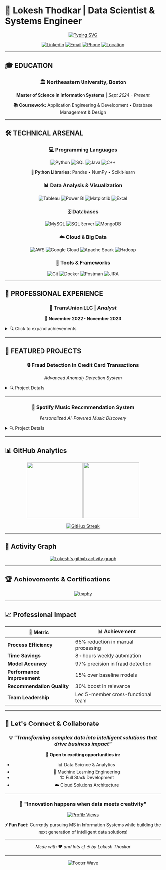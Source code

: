 # 🚀 Lokesh Thodkar | Data Scientist & Systems Engineer

<div align="center">
  
[![Typing SVG](https://readme-typing-svg.demolab.com?font=Orbitron&size=30&duration=3000&pause=1000&color=00F5FF&background=0D1117&center=true&vCenter=true&multiline=true&width=800&height=100&lines=Master+of+Science+in+Information+Systems;Data+Analyst+%7C+ML+Engineer+%7C+Full+Stack+Developer;Transforming+Data+into+Intelligent+Solutions)](https://git.io/typing-svg)

</div>

<div align="center">
  
[![LinkedIn](https://img.shields.io/badge/LinkedIn-0077B5?style=for-the-badge&logo=linkedin&logoColor=white&labelColor=0077B5)](https://www.linkedin.com/in/lokesh-thodkar-282974239)
[![Email](https://img.shields.io/badge/Email-D14836?style=for-the-badge&logo=gmail&logoColor=white&labelColor=D14836)](mailto:thodkar.l@northeastern.edu)
[![Phone](https://img.shields.io/badge/Phone-25D366?style=for-the-badge&logo=whatsapp&logoColor=white&labelColor=25D366)](tel:+18574059632)
[![Location](https://img.shields.io/badge/Boston,_MA-FF6B6B?style=for-the-badge&logo=googlemaps&logoColor=white&labelColor=FF6B6B)](https://maps.google.com/?q=Boston,MA)

</div>

---

## 🎓 **EDUCATION**

<div align="center">

### 🏛️ **Northeastern University, Boston**
**Master of Science in Information Systems** | *Sept 2024 - Present*

**📚 Coursework:** Application Engineering & Development • Database Management & Design

</div>

---

## 🛠️ **TECHNICAL ARSENAL**

<div align="center">

### 💻 **Programming Languages**
![Python](https://img.shields.io/badge/Python-FFD43B?style=for-the-badge&logo=python&logoColor=blue)
![SQL](https://img.shields.io/badge/SQL-336791?style=for-the-badge&logo=postgresql&logoColor=white)
![Java](https://img.shields.io/badge/Java-ED8B00?style=for-the-badge&logo=openjdk&logoColor=white)
![C++](https://img.shields.io/badge/C++-00599C?style=for-the-badge&logo=cplusplus&logoColor=white)

**🐍 Python Libraries:** Pandas • NumPy • Scikit-learn

### 📊 **Data Analysis & Visualization**
![Tableau](https://img.shields.io/badge/Tableau-E97627?style=for-the-badge&logo=tableau&logoColor=white)
![Power BI](https://img.shields.io/badge/PowerBI-F2C811?style=for-the-badge&logo=powerbi&logoColor=black)
![Matplotlib](https://img.shields.io/badge/Matplotlib-11557c?style=for-the-badge&logo=python&logoColor=white)
![Excel](https://img.shields.io/badge/Excel-217346?style=for-the-badge&logo=microsoftexcel&logoColor=white)

### 🗄️ **Databases**
![MySQL](https://img.shields.io/badge/MySQL-005C84?style=for-the-badge&logo=mysql&logoColor=white)
![SQL Server](https://img.shields.io/badge/SQL_Server-CC2927?style=for-the-badge&logo=microsoftsqlserver&logoColor=white)
![MongoDB](https://img.shields.io/badge/MongoDB-4EA94B?style=for-the-badge&logo=mongodb&logoColor=white)

### ☁️ **Cloud & Big Data**
![AWS](https://img.shields.io/badge/AWS-FF9900?style=for-the-badge&logo=amazonaws&logoColor=white)
![Google Cloud](https://img.shields.io/badge/Google_Cloud-4285F4?style=for-the-badge&logo=googlecloud&logoColor=white)
![Apache Spark](https://img.shields.io/badge/Apache_Spark-E25A1C?style=for-the-badge&logo=apachespark&logoColor=white)
![Hadoop](https://img.shields.io/badge/Hadoop-66CCFF?style=for-the-badge&logo=apachehadoop&logoColor=black)

### 🔧 **Tools & Frameworks**
![Git](https://img.shields.io/badge/Git-F05032?style=for-the-badge&logo=git&logoColor=white)
![Docker](https://img.shields.io/badge/Docker-2496ED?style=for-the-badge&logo=docker&logoColor=white)
![Postman](https://img.shields.io/badge/Postman-FF6C37?style=for-the-badge&logo=postman&logoColor=white)
![JIRA](https://img.shields.io/badge/Jira-0052CC?style=for-the-badge&logo=jira&logoColor=white)

</div>

---

## 💼 **PROFESSIONAL EXPERIENCE**

<div align="center">

### 🏢 **TransUnion LLC** | *Analyst*
**📅 November 2022 - November 2023**

</div>

<details>
<summary>🔍 Click to expand achievements</summary>

#### 🎯 **Key Achievements:**

- 📈 **Dashboard Development**: Engineered Power BI dashboards reducing manual processing by **65%**
- 🤖 **Process Automation**: Leveraged Ab Initio for data validation, saving **8+ hours weekly** and **3 hours daily**
- 🔄 **RPA Innovation**: Spearheaded Workfusion RPA project for automated file retrieval and report generation
- 🗄️ **Data Management**: Handled large-scale customer datasets ensuring 100% data integrity
- 👥 **Team Leadership**: Led cross-functional team of 5 API testers as QA Lead for CC2 project
- 🎯 **Stakeholder Collaboration**: Translated business requirements into technical solutions for 10+ processes

#### 🛠️ **Technologies Used:**
`Power BI` • `Ab Initio` • `Workfusion RPA` • `ETL Processes` • `Data Validation` • `API Testing`

</details>

---

## 🚀 **FEATURED PROJECTS**

<div align="center">

### 🔒 **Fraud Detection in Credit Card Transactions**
*Advanced Anomaly Detection System*

</div>

<details>
<summary>🔍 Project Details</summary>

#### 📊 **Project Overview:**
- 🎯 **Objective**: Detect fraudulent transactions in highly imbalanced dataset
- 📈 **Dataset Size**: 284,807 transactions
- 🧠 **Algorithm**: Isolation Forest anomaly detection model

#### 🏆 **Key Achievements:**
- ✨ **97% Precision** in fraud identification
- 📈 **15% improvement** over baseline models (Logistic Regression)
- 📉 **22% reduction** in false positives
- 🎯 **Real-time alerts** for financial institutions

#### 🛠️ **Technologies Used:**
`Python` • `Scikit-learn` • `Pandas` • `NumPy` • `Feature Engineering` • `Anomaly Detection`

#### 🔧 **Technical Implementation:**
- Feature engineering with transaction amount normalization
- Time-window aggregation for temporal patterns
- Robust preprocessing for imbalanced data handling

</details>

---

<div align="center">

### 🎵 **Spotify Music Recommendation System**
*Personalized AI-Powered Music Discovery*

</div>

<details>
<summary>🔍 Project Details</summary>

#### 📊 **Project Overview:**
- 🎯 **Objective**: Create personalized music recommendations
- 🎵 **Data Source**: Spotify API (track features, user listening history)
- 🧠 **Approach**: Collaborative filtering with matrix factorization

#### 🏆 **Key Achievements:**
- 📈 **30% boost** in recommendation relevance vs default playlists
- ✅ **A/B testing validation** with synthetic user groups
- 🌐 **Real-time deployment** using Flask framework
- 🎯 **Solved data sparsity** through advanced matrix factorization

#### 🛠️ **Technologies Used:**
`Python` • `Spotify API` • `Surprise Library` • `Flask` • `Matrix Factorization` • `A/B Testing`

#### 🔧 **Technical Implementation:**
- Collaborative filtering model development
- Data sparsity handling with matrix factorization techniques
- Real-time playlist generation system

</details>

---

## 📊 **GitHub Analytics**

<!-- 
SETUP INSTRUCTIONS:
1. Replace 'yourusername' below with your actual GitHub username
2. Make sure your GitHub profile is public for stats to display
3. If you want private repo stats, you'll need to deploy your own instance of github-readme-stats
-->

<div align="center">
  
<img height="180em" src="https://github-readme-stats.vercel.app/api?username=yourusername&show_icons=true&hide_border=true&count_private=true&include_all_commits=true&theme=tokyonight&bg_color=0D1117&title_color=00F5FF&text_color=FFFFFF&icon_color=00F5FF" />
<img height="180em" src="https://github-readme-stats.vercel.app/api/top-langs/?username=yourusername&layout=compact&hide_border=true&theme=tokyonight&bg_color=0D1117&title_color=00F5FF&text_color=FFFFFF" />

</div>

<div align="center">
  
[![GitHub Streak](https://streak-stats.demolab.com?user=yourusername&theme=tokyonight&hide_border=true&background=0D1117&stroke=00F5FF&ring=00F5FF&fire=FF6B6B&currStreakLabel=00F5FF&sideLabels=FFFFFF&currStreakNum=FFFFFF&sideNums=FFFFFF&dates=FFFFFF)](https://git.io/streak-stats)

</div>

---

## 🌟 **Activity Graph**

<div align="center">
  
[![Lokesh's github activity graph](https://github-readme-activity-graph.vercel.app/graph?username=yourusername&bg_color=0D1117&color=00F5FF&line=00F5FF&point=FF6B6B&area=true&hide_border=true)](https://github.com/ashutosh00710/github-readme-activity-graph)

</div>

---

## 🏆 **Achievements & Certifications**

<div align="center">

[![trophy](https://github-profile-trophy.vercel.app/?username=yourusername&theme=tokyonight&no-frame=true&no-bg=true&margin-w=4&column=7)](https://github.com/ryo-ma/github-profile-trophy)

</div>

---

## 📈 **Professional Impact**

<div align="center">

| 🎯 Metric | 📊 Achievement |
|----------|---------------|
| **Process Efficiency** | 65% reduction in manual processing |
| **Time Savings** | 8+ hours weekly automation |
| **Model Accuracy** | 97% precision in fraud detection |
| **Performance Improvement** | 15% over baseline models |
| **Recommendation Quality** | 30% boost in relevance |
| **Team Leadership** | Led 5-member cross-functional team |

</div>

---

## 🤝 **Let's Connect & Collaborate**

<div align="center">

### 💡 *"Transforming complex data into intelligent solutions that drive business impact"*

**🚀 Open to exciting opportunities in:**
- 📊 Data Science & Analytics
- 🤖 Machine Learning Engineering
- 🏗️ Full Stack Development
- ☁️ Cloud Solutions Architecture

</div>

---

<div align="center">

### 🌟 **"Innovation happens when data meets creativity"**

[![Profile Views](https://komarev.com/ghpvc/?username=YOUR_GITHUB_USERNAME&color=00F5FF&style=for-the-badge&label=Profile+Views)](https://github.com/YOUR_GITHUB_USERNAME)

**⚡ Fun Fact:** Currently pursuing MS in Information Systems while building the next generation of intelligent data solutions!

---

*Made with ❤️ and lots of ☕ by Lokesh Thodkar*

</div>

---

<div align="center">
  
![Footer Wave](https://capsule-render.vercel.app/api?type=waving&color=gradient&customColorList=6,11,20&height=100&section=footer&reversal=true)

</div>
